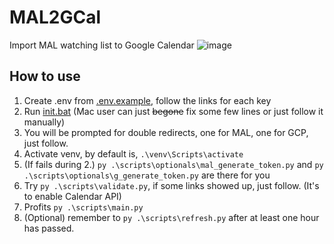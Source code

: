 # MAL2GCal
Import MAL watching list to Google Calendar
![image](https://user-images.githubusercontent.com/43643389/140039601-90375f78-24a9-47c7-926d-b440d18cd504.png)

## How to use

1. Create .env from [.env.example](https://github.com/SornrasakC/MAL2GCal/blob/main/.env.example), follow the links for each key
2. Run [init.bat](https://github.com/SornrasakC/MAL2GCal/blob/main/init.bat) (Mac user can just <s>begone</s> fix some few lines or just follow it manually)
3. You will be prompted for double redirects, one for MAL, one for GCP, just follow.
4. Activate venv, by default is, ```.\venv\Scripts\activate```
5. (If fails during 2.) ```py .\scripts\optionals\mal_generate_token.py``` and ```py .\scripts\optionals\g_generate_token.py``` are there for you
6. Try ```py .\scripts\validate.py```, if some links showed up, just follow. (It's to enable Calendar API)
7. Profits ```py .\scripts\main.py``` 
8. (Optional) remember to ```py .\scripts\refresh.py``` after at least one hour has passed.
